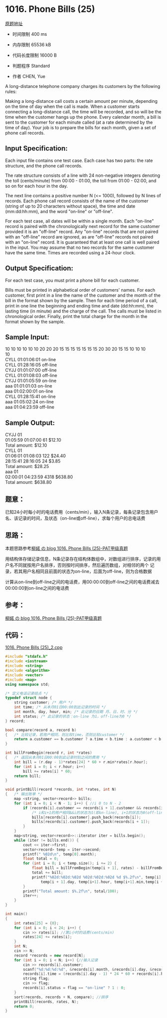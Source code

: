 # 1016. Phone Bills (25)
[原题地址](https://www.patest.cn/contests/pat-a-practise/1016)
* 时间限制 400 ms

* 内存限制 65536 kB

* 代码长度限制 16000 B

* 判题程序 Standard 

* 作者 CHEN, Yue




A long-distance telephone company charges its customers by the following rules:

Making a long-distance call costs a certain amount per minute, depending on the time of day when the call is made. 
When a customer starts connecting a long-distance call, the time will be recorded, and so will be the time when 
the customer hangs up the phone. Every calendar month, a bill is sent to the customer for each minute called 
(at a rate determined by the time of day). Your job is to prepare the bills for each month, given a set of phone 
call records.




## Input Specification: 

Each input file contains one test case. Each case has two parts: the rate structure, and the phone call records.

The rate structure consists of a line with 24 non-negative integers denoting the toll (cents/minute) from 00:00 - 01:00, 
the toll from 01:00 - 02:00, and so on for each hour in the day. 

The next line contains a positive number N (<= 1000), followed by N lines of records. Each phone call record consists of 
the name of the customer (string of up to 20 characters without space), the time and date (mm:dd:hh:mm), and the word 
"on-line" or "off-line".

For each test case, all dates will be within a single month. Each "on-line" record is paired with the chronologically next 
record for the same customer provided it is an "off-line" record. Any "on-line" records that are not paired with an "off-line" 
record are ignored, as are "off-line" records not paired with an "on-line" record. It is guaranteed that at least one call is 
well paired in the input. You may assume that no two records for the same customer have the same time. Times are recorded using 
a 24-hour clock.




## Output Specification: 

For each test case, you must print a phone bill for each customer. 

Bills must be printed in alphabetical order of customers' names. For each customer, first print in a line the name of the customer 
and the month of the bill in the format shown by the sample. Then for each time period of a call, print in one line the beginning 
and ending time and date (dd:hh:mm), the lasting time (in minute) and the charge of the call. The calls must be listed in chronological 
order. Finally, print the total charge for the month in the format shown by the sample.




## Sample Input:
10 10 10 10 10 10 20 20 20 15 15 15 15 15 15 15 20 30 20 15 15 10 10 10  
10  
CYLL 01:01:06:01 on-line  
CYLL 01:28:16:05 off-line  
CYJJ 01:01:07:00 off-line  
CYLL 01:01:08:03 off-line  
CYJJ 01:01:05:59 on-line  
aaa 01:01:01:03 on-line  
aaa 01:02:00:01 on-line  
CYLL 01:28:15:41 on-line  
aaa 01:05:02:24 on-line  
aaa 01:04:23:59 off-line  

## Sample Output:
CYJJ 01  
01:05:59 01:07:00 61 $12.10  
Total amount: $12.10  
CYLL 01  
01:06:01 01:08:03 122 $24.40  
28:15:41 28:16:05 24 $3.85  
Total amount: $28.25  
aaa 01  
02:00:01 04:23:59 4318 $638.80  
Total amount: $638.80  



## 题意：

已知24小时每小时的电话费用（cents/min），输入N条记录，每条记录包含用户名、该记录的时间，及状态（on-line或off-line），求每个用户的总电话费

## 思路：

本题思路参考[柳婼 の blog 1016. Phone Bills (25)-PAT甲级真题](https://www.liuchuo.net/archives/2350)

用结构体存储记录信息，N条记录存在结构体数组中，对数组进行排序，记录的用户名不同就按用户名排序，否则按时间排序，然后遍历数组，对相邻的两个
记录，若其用户名相同且前面的状态为on-line，后面为off-line，则为合格数据

计算从on-line到off-line之间的电话费，用00:00:00到off-line之间的电话费减去00:00:00到on-line之间的电话费

## 参考：
[柳婼 の blog 1016. Phone Bills (25)-PAT甲级真题](https://www.liuchuo.net/archives/2350)

## 代码：

[1016. Phone Bills (25)_2.cpp ](https://github.com/jerrykcode/PAT-Advanced-Level-Practise/blob/master/1016.%20Phone%20Bills%20(25)/1016.%20Phone%20Bills%20(25)_2.cpp)

```cpp
#include "stdafx.h"
#include <iostream>
#include <string>
#include <algorithm>
#include <vector>
#include <map>
using namespace std;

/* 定义电话记录结点 */
typedef struct node {
	string customer; /* 用户 */
	int time; /* 从本月01日00:00到此记录的时间 */
	int month, day, hour, min; /* 此记录的日期 月、日、时、分 */
	int status; /* 此记录的状态：on-line 为1，off-line为0 */
} record;

bool compare(record a, record b)
{	/* 比较记录，若用户相同，则比较time，否则比较customer */
	return a.customer == b.customer ? a.time < b.time : a.customer < b.customer;
}

int billFromBegin(record r, int *rates)
{	/* 返回从本月01日00:00到此记录时刻之间的费用 */
	int bill = (r.day - 1)*rates[24] * 60 + r.min*rates[r.hour];
	for (int i = 0; i < r.hour; i++)
		bill += rates[i] * 60;
	return bill;
}

void printBill(record *records, int *rates, int N)
{	/* 输出账单 */
	map <string, vector<record>> bills;
	for (int i = 0; i < N - 1; i++) { //i 0 to N - 2
		if (records[i].customer == records[i + 1].customer && records[i].status && !records[i + 1].status) {
			/* i和i+1的用户相同&&i的状态为1(即on-line), i+1的状态为0(off-line) */
			bills[records[i].customer].push_back(records[i]);
			bills[records[i].customer].push_back(records[i + 1]);
		}
	}
	map<string, vector<record>>::iterator iter = bills.begin();
	while (iter != bills.end()) {
		cout << iter->first;
		vector<record> temp = iter->second;
		printf(" %02d\n", temp[0].month);
		float total = 0;
		for (int i = 0; i < temp.size(); i += 2) {
			float bill = billFromBegin(temp[i + 1], rates) - billFromBegin(temp[i], rates);
			total += bill;
			printf("%02d:%02d:%02d %02d:%02d:%02d %d $%.2f\n", temp[i].day, temp[i].hour, temp[i].min, 
				temp[i + 1].day, temp[i+1].hour, temp[i+1].min,temp[i + 1].time - temp[i].time, bill/100);
		}
		printf("Total amount: $%.2f\n", total/100);
		iter++;
	}
}

int main()
{
	int rates[25] = {0};
	for (int i = 0; i < 24; i++) {
		cin >> rates[i]; //第i小时的话费(cents/min)
		rates[24] += rates[i];
	}
	int N;
	cin >> N;
	record *records = new record[N];
	for (int i = 0; i < N; i++) {//输入记录
		cin >> records[i].customer;
		scanf("%d:%d:%d:%d", &records[i].month, &records[i].day, &records[i].hour, &records[i].min);
		records[i].time = (records[i].day - 1) * 24 * 60 + records[i].hour * 60 + records[i].min; //month不计入
		string flag;
		cin >> flag;
		records[i].status = flag == "on-line" ? 1 : 0;
	}
	sort(records, records + N, compare); //排序
	printBill(records, rates, N);
    return 0;
}
```
